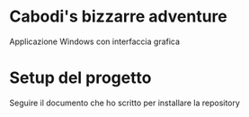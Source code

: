 # Cabodi's bizzarre adventure

Applicazione Windows con interfaccia grafica

# Setup del progetto

Seguire il documento che ho scritto per installare la repository
